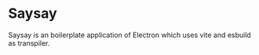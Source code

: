 # Saysay

Saysay is an boilerplate application of Electron which uses vite and esbuild as transpiler.
